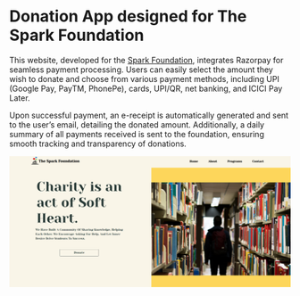 # Donation App designed for The Spark Foundation

This website, developed for the [Spark Foundation](https://www.google.com/search?client=safari&rls=en&q=sparks+foundation&ie=UTF-8&oe=UTF-8), integrates Razorpay for seamless payment processing. Users can easily select the amount they wish to donate and choose from various payment methods, including UPI (Google Pay, PayTM, PhonePe), cards, UPI/QR, net banking, and ICICI Pay Later.

Upon successful payment, an e-receipt is automatically generated and sent to the user’s email, detailing the donated amount. Additionally, a daily summary of all payments received is sent to the foundation, ensuring smooth tracking and transparency of donations.

![](screenshot/Donation-app.png)
